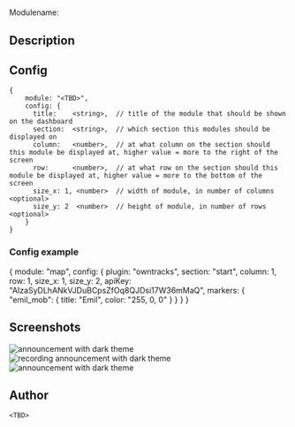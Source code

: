 # <TBD>

Modulename: <TBD>


## Description

<TBD>


## Config

    {
        module: "<TBD>",
        config: {
          title:    <string>,  // title of the module that should be shown on the dashboard
          section:  <string>,  // which section this modules should be displayed on
          column:   <number>,  // at what column on the section should this module be displayed at, higher value = more to the right of the screen
          row:      <number>,  // at what row on the section should this module be displayed at, higher value = more to the bottom of the screen
          size_x: 1, <number>  // width of module, in number of columns <optional>
          size_y: 2  <number>  // height of module, in number of rows <optional>
        }
    }


### Config example

{
        module: "map",
        config: {
          plugin: "owntracks",
          section: "start",
          column: 1,
          row: 1,
          size_x: 1,
          size_y: 2,
          apiKey: "AIzaSyDLhANkVJDuBCpsZfOq8QJDsi17W36mMaQ",
          markers: {
            "emil_mob": {
              title: "Emil",
      				color: "255, 0, 0"
            }
          }
        }
      }

## Screenshots

![announcement with dark theme](doc/announce-dark.png "Announce - dark theme") &nbsp; ![ recording announcement with dark theme](doc/announce-dark-recording.png "Announce - recording announcement") &nbsp; ![announcement with dark theme](doc/announce-light.png "Announce - light theme")


## Author

    <TBD>
